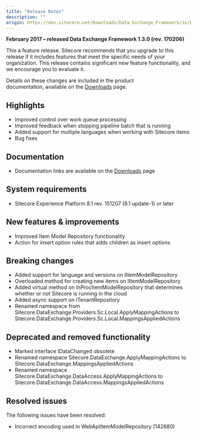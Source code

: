 ```yaml
---
title: "Release Notes"
description: ""
origin: https://dev.sitecore.net/Downloads/Data_Exchange_Framework/1x/Data_Exchange_Framework_1_3/Release_Notes
---
```


**February 2017 – released Data Exchange Framework 1.3.0 (rev. 170206)**

This a feature release. Sitecore recommends that you upgrade to this release if it includes features that meet the specific needs of your organization. This release contains significant new feature functionality, and we encourage you to evaluate it.

Details on these changes are included in the product documentation, available on the [Downloads](/downloads/Data_Exchange_Framework/1x/Data_Exchange_Framework_1_3) page.

## Highlights

-   Improved control over work queue processing
-   Improved feedback when stopping pipeline batch that is running
-   Added support for multiple languages when working with Sitecore items
-   Bug fixes

## Documentation

-   Documentation links are available on the [Downloads](/downloads/Data_Exchange_Framework/1x/Data_Exchange_Framework_1_3) page

## System requirements

-   Sitecore Experience Platform 8.1 rev. 151207 (8.1 update-1) or later

## New features & improvements

-   Improved Item Model Repository functionality
-   Action for insert option rules that adds children as insert options

## Breaking changes

-   Added support for language and versions on IItemModelRepository
-   Overloaded method for creating new items on IItemModelRepository
-   Added virtual method on InProcItemModelRepository that determines whether or not Sitecore is running in the cloud
-   Added async support on ITenantRepository
-   Renamed namespace from Sitecore.DataExchange.Providers.Sc.Local.ApplyMappingActions to Sitecore.DataExchange.Providers.Sc.Local.MappingsAppliedActions

## Deprecated and removed functionality

-   Marked interface IDataChanged obsolete
-   Renamed namespace Sitecore.DataExchange.ApplyMappingActions to Sitecore.DataExchange.MappingsAppliedActions
-   Renamed namespace Sitecore.DataExchange.DataAccess.ApplyMappingActions to Sitecore.DataExchange.DataAccess.MappingsAppliedActions

## Resolved issues

The following issues have been resolved:

-   Incorrect encoding used in WebApiItemModelRepository (142680)